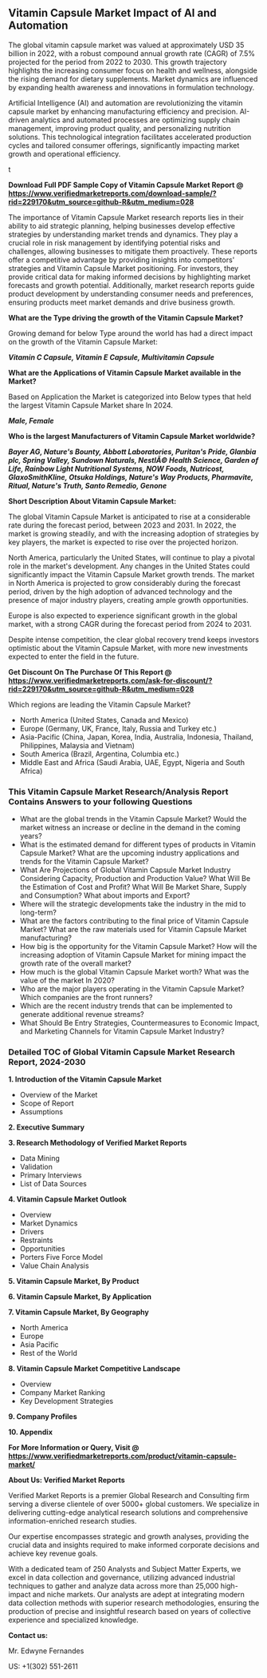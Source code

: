 <h2>Vitamin Capsule Market Impact of AI and Automation</h2><p>The global vitamin capsule market was valued at approximately USD 35 billion in 2022, with a robust compound annual growth rate (CAGR) of 7.5% projected for the period from 2022 to 2030. This growth trajectory highlights the increasing consumer focus on health and wellness, alongside the rising demand for dietary supplements. Market dynamics are influenced by expanding health awareness and innovations in formulation technology.</p><p>Artificial Intelligence (AI) and automation are revolutionizing the vitamin capsule market by enhancing manufacturing efficiency and precision. AI-driven analytics and automated processes are optimizing supply chain management, improving product quality, and personalizing nutrition solutions. This technological integration facilitates accelerated production cycles and tailored consumer offerings, significantly impacting market growth and operational efficiency.</p>t</p><p id="" class=""><strong>Download Full PDF Sample Copy of Vitamin Capsule Market Report @ <a href="https://www.verifiedmarketreports.com/download-sample/?rid=229170&utm_source=github-R&utm_medium=028" target="_blank">https://www.verifiedmarketreports.com/download-sample/?rid=229170&utm_source=github-R&utm_medium=028</a></strong></p><p>The importance of&nbsp;Vitamin Capsule Market research reports lies in their ability to aid strategic planning, helping businesses develop effective strategies by understanding market trends and dynamics. They play a crucial role in risk management by identifying potential risks and challenges, allowing businesses to mitigate them proactively. These reports offer a competitive advantage by providing insights into competitors' strategies and Vitamin Capsule Market positioning. For investors, they provide critical data for making informed decisions by highlighting market forecasts and growth potential. Additionally, market research reports guide product development by understanding consumer needs and preferences, ensuring products meet market demands and drive business growth.</p><p><strong>What are the&nbsp;Type driving the growth of the Vitamin Capsule Market?</strong></p><p id="" class="">Growing demand for below Type around the world has had a direct impact on the growth of the Vitamin Capsule Market:</p><em><strong>Vitamin C Capsule, Vitamin E Capsule, Multivitamin Capsule</strong></em></p><strong>What are the&nbsp;Applications&nbsp;of Vitamin Capsule Market available in the Market?</strong></p><p id="" class="">Based on Application the Market is categorized into Below types that held the largest Vitamin Capsule Market share In 2024.</p><em><strong>Male, Female</strong></em></p><strong>Who is the largest Manufacturers of Vitamin Capsule Market worldwide?</strong></p><p><em><strong>Bayer AG, Nature's Bounty, Abbott Laboratories, Puritan's Pride, Glanbia plc, Spring Valley, Sundown Naturals, NestlÃ© Health Science, Garden of Life, Rainbow Light Nutritional Systems, NOW Foods, Nutricost, GlaxoSmithKline, Otsuka Holdings, Nature's Way Products, Pharmavite, Ritual, Nature's Truth, Santo Remedio, Genone</strong></em></p><p id="" class=""><strong>Short Description About Vitamin Capsule Market:</strong></p><p>The global Vitamin Capsule Market is anticipated to rise at a considerable rate during the forecast period, between 2023 and 2031. In 2022, the market is growing steadily, and with the increasing adoption of strategies by key players, the market is expected to rise over the projected horizon.</p><p>North America, particularly the United States, will continue to play a pivotal role in the market's development. Any changes in the United States could significantly impact the Vitamin Capsule Market growth trends. The market in North America is projected to grow considerably during the forecast period, driven by the high adoption of advanced technology and the presence of major industry players, creating ample growth opportunities.</p><p>Europe is also expected to experience significant growth in the global market, with a strong CAGR during the forecast period from 2024 to 2031.</p><p>Despite intense competition, the clear global recovery trend keeps investors optimistic about the Vitamin Capsule Market, with more new investments expected to enter the field in the future.</p><p id="" class=""><strong>Get Discount On The Purchase Of This Report @ <a href="https://www.verifiedmarketreports.com/ask-for-discount/?rid=229170&utm_source=github-R&utm_medium=028" target="_blank">https://www.verifiedmarketreports.com/ask-for-discount/?rid=229170&utm_source=github-R&utm_medium=028</a></strong></p>Which regions are leading the Vitamin Capsule Market?</p><ul><li>North America (United States, Canada and Mexico)</li><li>Europe (Germany, UK, France, Italy, Russia and Turkey etc.)</li><li>Asia-Pacific (China, Japan, Korea, India, Australia, Indonesia, Thailand, Philippines, Malaysia and Vietnam)</li><li>South America (Brazil, Argentina, Columbia etc.)</li><li>Middle East and Africa (Saudi Arabia, UAE, Egypt, Nigeria and South Africa)</li></ul><h3 id="" class="">This Vitamin Capsule Market Research/Analysis Report Contains Answers to your following Questions</h3><ul><li>What are the global trends in the Vitamin Capsule Market? Would the market witness an increase or decline in the demand in the coming years?</li><li>What is the estimated demand for different types of products in Vitamin Capsule Market? What are the upcoming industry applications and trends for the Vitamin Capsule Market?</li><li>What Are Projections of Global Vitamin Capsule Market Industry Considering Capacity, Production and Production Value? What Will Be the Estimation of Cost and Profit? What Will Be Market Share, Supply and Consumption? What about imports and Export?</li><li>Where will the strategic developments take the industry in the mid to long-term?</li><li>What are the factors contributing to the final price of Vitamin Capsule Market? What are the raw materials used for Vitamin Capsule Market manufacturing?</li><li>How big is the opportunity for the Vitamin Capsule Market? How will the increasing adoption of Vitamin Capsule Market for mining impact the growth rate of the overall market?</li><li>How much is the global Vitamin Capsule Market worth? What was the value of the market In 2020?</li><li>Who are the major players operating in the Vitamin Capsule Market? Which companies are the front runners?</li><li>Which are the recent industry trends that can be implemented to generate additional revenue streams?</li><li>What Should Be Entry Strategies, Countermeasures to Economic Impact, and Marketing Channels for Vitamin Capsule Market Industry?</li></ul><h3 id="" class="">Detailed TOC of Global Vitamin Capsule Market Research Report, 2024-2030</h3><p id="" class=""><strong>1. Introduction of the Vitamin Capsule Market</strong></p><ul><li>Overview of the Market</li><li>Scope of Report</li><li>Assumptions</li></ul><p id="" class=""><strong>2. Executive Summary</strong></p><p id="" class=""><strong>3. Research Methodology of Verified Market Reports</strong></p><ul><li>Data Mining</li><li>Validation</li><li>Primary Interviews</li><li>List of Data Sources</li></ul><p id="" class=""><strong>4. Vitamin Capsule Market Outlook</strong></p><ul><li>Overview</li><li>Market Dynamics</li><li>Drivers</li><li>Restraints</li><li>Opportunities</li><li>Porters Five Force Model</li><li>Value Chain Analysis</li></ul><p id="" class=""><strong>5. Vitamin Capsule Market, By Product</strong></p><p id="" class=""><strong>6. Vitamin Capsule Market, By Application</strong></p><p id="" class=""><strong>7. Vitamin Capsule Market, By Geography</strong></p><ul><li>North America</li><li>Europe</li><li>Asia Pacific</li><li>Rest of the World</li></ul><p id="" class=""><strong>8. Vitamin Capsule Market Competitive Landscape</strong></p><ul><li>Overview</li><li>Company Market Ranking</li><li>Key Development Strategies</li></ul><p id="" class=""><strong>9. Company Profiles</strong></p><p id="" class=""><strong>10. Appendix</strong></p><p id="" class=""><strong>For More Information or Query, Visit @ <a href="https://www.verifiedmarketreports.com/product/vitamin-capsule-market/" target="_blank">https://www.verifiedmarketreports.com/product/vitamin-capsule-market/</a></strong></p><p id="" class=""><strong>About Us: Verified Market Reports</strong></p><p id="" class="">Verified Market Reports is a premier Global Research and Consulting firm serving a diverse clientele of over 5000+ global customers. We specialize in delivering cutting-edge analytical research solutions and comprehensive information-enriched research studies.</p><p id="" class="">Our expertise encompasses strategic and growth analyses, providing the crucial data and insights required to make informed corporate decisions and achieve key revenue goals.</p><p id="" class="">With a dedicated team of 250 Analysts and Subject Matter Experts, we excel in data collection and governance, utilizing advanced industrial techniques to gather and analyze data across more than 25,000 high-impact and niche markets. Our analysts are adept at integrating modern data collection methods with superior research methodologies, ensuring the production of precise and insightful research based on years of collective experience and specialized knowledge.</p><p id="" class=""><strong>Contact us:</strong></p><p id="" class="">Mr. Edwyne Fernandes</p><p id="" class="">US: +1(302) 551-2611</p>